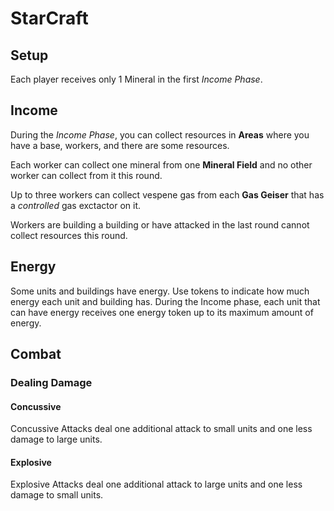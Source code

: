 # StarCraft

## Setup
Each player receives only 1 Mineral in the first _Income Phase_.

## Income
During the _Income Phase_, you can collect resources in **Areas** where you have a base, workers, and there are some resources. 

Each worker can collect one mineral from one **Mineral Field** and no other worker can collect from it this round.

Up to three workers can collect vespene gas from each **Gas Geiser** that has a _controlled_ gas exctactor on it.

Workers are building a building or have attacked in the last round cannot collect resources this round.

## Energy

Some units and buildings have energy. Use tokens to indicate how much energy each unit and building has. 
During the Income phase, each unit that can have energy receives one energy token up to its maximum amount of energy.

## Combat

### Dealing Damage

#### Concussive
Concussive Attacks deal one additional attack to small units and one less damage to large units.

#### Explosive
Explosive Attacks deal one additional attack to large units and one less damage to small units.
